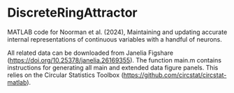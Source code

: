 # DiscreteRingAttractor
MATLAB code for Noorman et al. (2024), Maintaining and updating accurate internal representations of continuous variables with a handful of neurons.

All related data can be downloaded from Janelia Figshare (https://doi.org/10.25378/janelia.26169355). The function main.m contains instructions for generating all main and extended data figure panels. This relies on the Circular Statistics Toolbox (https://github.com/circstat/circstat-matlab). 
